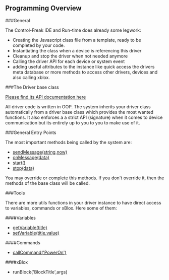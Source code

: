 ## <a name="Programming"></a>Programming Overview

###General 

The Control-Freak IDE and Run-time does already some legwork:

- Creating the Javascript class file from a template, ready to be completed by your code. 
- Instantiating the class when a device is referencing this driver
- Cleanup and stop the driver when not needed anymore
- Calling the driver API for each device or system event
- adding useful attributes to the instance like quick access the drivers meta database or more methods to access other drivers, devices and also calling xblox. 

###The Driver base class 


[Please find its API documentation here](DriverBase.html)

All driver code is written in OOP. The system inherits your driver class automatically 
from a driver base class which provides the most wanted functions. It also enforces a
a strict API (signature) when it comes to device communication but its entirely up to you to you to make use of it.
 

###General Entry Points
 

The most important methods being called by the system are:

- [sendMessage(string,now)](../../modules/xcfnode/out/DriverBase.html#sendMessage)
- [onMessage(data)](../../modules/xcfnode/out/DriverBase.html#onMessage)
- [start()](../../modules/xcfnode/out/DriverBase.html#start)
- [stop(data)](../../modules/xcfnode/out/DriverBase.html#stop)

You may override or complete this methods. If you don't override it, then the methods of the base class will be called. 


###Tools 

There are more utils functions in your driver instance to have direct access to variables, commands or xBlox. Here some of them:

####Variables


- [getVariable(title)](../../modules/xcfnode/out/DriverBase.html#getVariable)
- [setVariable(title,value)](../../modules/xcfnode/out/DriverBase.html#setVariable)

####Commands

- [callCommand('PowerOn')](../../modules/xcfnode/out/DriverBase.html#callCommand)

####xBlox

- runBlock('BlockTitle',args)


